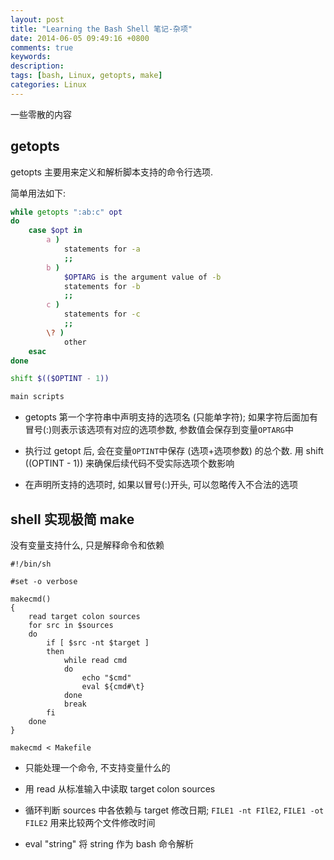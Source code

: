 ```yaml
---
layout: post
title: "Learning the Bash Shell 笔记-杂项"
date: 2014-06-05 09:49:16 +0800
comments: true
keywords: 
description: 
tags: [bash, Linux, getopts, make]
categories: Linux
---
```


一些零散的内容
<!--more-->
## getopts
getopts 主要用来定义和解析脚本支持的命令行选项.

简单用法如下:
```bash
while getopts ":ab:c" opt
do
	case $opt in
		a )
			statements for -a
			;;
		b )
			$OPTARG is the argument value of -b
			statements for -b
			;;
		c )
			statements for -c
			;;
		\? )
			other
	esac
done

shift $(($OPTINT - 1))

main scripts
```
* getopts 第一个字符串中声明支持的选项名 (只能单字符);
  如果字符后面加有冒号(:)则表示该选项有对应的选项参数,
  参数值会保存到变量`OPTARG`中

* 执行过 getopt 后, 会在变量`OPTINT`中保存 (选项+选项参数) 的总个数. 用 shift $(($OPTINT - 1)) 来确保后续代码不受实际选项个数影响

* 在声明所支持的选项时, 如果以冒号(:)开头, 可以忽略传入不合法的选项


## shell 实现极简 make
没有变量支持什么, 只是解释命令和依赖
```
#!/bin/sh

#set -o verbose

makecmd()
{
    read target colon sources
    for src in $sources
    do
        if [ $src -nt $target ]
        then
            while read cmd
            do
                echo "$cmd"
                eval ${cmd#\t}
            done
            break
        fi
    done
}

makecmd < Makefile
```
* 只能处理一个命令, 不支持变量什么的

* 用 read 从标准输入中读取 target colon sources

* 循环判断 sources 中各依赖与 target 修改日期; `FILE1 -nt FIlE2`, `FILE1 -ot
  FILE2` 用来比较两个文件修改时间

* eval "string" 将 string 作为 bash 命令解析

